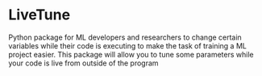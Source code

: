 # LiveTune
Python package for ML developers and researchers to change certain variables while their code is executing to make the task of training a ML project easier. This package will allow you to tune some parameters while your code is live from outside of the program
